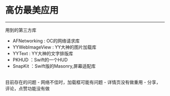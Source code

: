 # 高仿最美应用
---
用到的第三方库
  - AFNetworking   : OC的网络请求库
  - YYWebImageView : YY大神的图片加载库
  - YYText         : YY大神的文字排版库
  - PKHUD          ：Swift的一个HUD
  - SnapKit        ：Swift版的Masonry,屏幕适配库
<br>
目前存在的问题
  - 网络不佳时，加载框可能有问题
  - 详情页没有做重用
  - 分享，评论，点赞功能没有做
<br>
